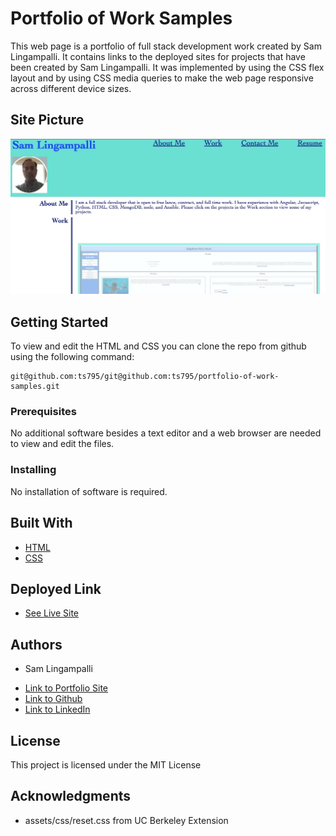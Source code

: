 # Portfolio of Work Samples
This web page is a portfolio of full stack development work created by Sam Lingampalli. It contains links to the deployed sites for projects that have been created by Sam Lingampalli. It was implemented by using the CSS flex layout and by using CSS media queries to make the web page responsive across different device sizes.

## Site Picture
![Site](./assets/images/sitePicture.jpg)

## Getting Started

To view and edit the HTML and CSS you can clone the repo from github using the following command:

```
git@github.com:ts795/git@github.com:ts795/portfolio-of-work-samples.git
```

### Prerequisites
No additional software besides a text editor and a web browser are needed to view and edit the files.


### Installing
No installation of software is required.


## Built With

* [HTML](https://developer.mozilla.org/en-US/docs/Web/HTML)
* [CSS](https://developer.mozilla.org/en-US/docs/Web/CSS)

## Deployed Link

* [See Live Site](https://ts795.github.io/portfolio-of-work-samples/)


## Authors

* Sam Lingampalli

- [Link to Portfolio Site](https://ts795.github.io/portfolio-of-work-samples/)
- [Link to Github](https://github.com/ts795)
- [Link to LinkedIn](https://www.linkedin.com/in/sam-l-3b3838132/)


## License

This project is licensed under the MIT License


## Acknowledgments

* assets/css/reset.css from UC Berkeley Extension